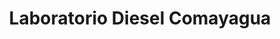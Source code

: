 ---
title: "Laboratorio Diesel Comayagua"
url: /comayagua/laboratorio-diesel-comayagua/
shop: Autowerkstatt
---